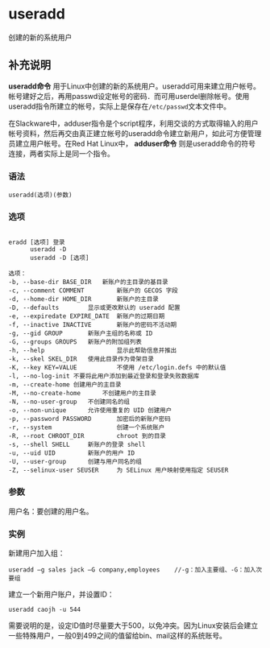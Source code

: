 useradd
===

创建的新的系统用户

## 补充说明

**useradd命令** 用于Linux中创建的新的系统用户。useradd可用来建立用户帐号。帐号建好之后，再用passwd设定帐号的密码．而可用userdel删除帐号。使用useradd指令所建立的帐号，实际上是保存在`/etc/passwd`文本文件中。

在Slackware中，adduser指令是个script程序，利用交谈的方式取得输入的用户帐号资料，然后再交由真正建立帐号的useradd命令建立新用户，如此可方便管理员建立用户帐号。在Red Hat Linux中， **adduser命令** 则是useradd命令的符号连接，两者实际上是同一个指令。

### 语法  

```
useradd(选项)(参数)
```

### 选项  

```

eradd [选项] 登录
      useradd -D
      useradd -D [选项]

选项：
-b, --base-dir BASE_DIR   新账户的主目录的基目录
-c, --comment COMMENT         新账户的 GECOS 字段
-d, --home-dir HOME_DIR       新账户的主目录
-D, --defaults        显示或更改默认的 useradd 配置
-e, --expiredate EXPIRE_DATE  新账户的过期日期
-f, --inactive INACTIVE       新账户的密码不活动期
-g, --gid GROUP       新账户主组的名称或 ID
-G, --groups GROUPS   新账户的附加组列表
-h, --help                    显示此帮助信息并推出
-k, --skel SKEL_DIR   使用此目录作为骨架目录
-K, --key KEY=VALUE           不使用 /etc/login.defs 中的默认值
-l, --no-log-init 不要将此用户添加到最近登录和登录失败数据库
-m, --create-home 创建用户的主目录
-M, --no-create-home      不创建用户的主目录
-N, --no-user-group   不创建同名的组
-o, --non-unique      允许使用重复的 UID 创建用户
-p, --password PASSWORD       加密后的新账户密码
-r, --system                  创建一个系统账户
-R, --root CHROOT_DIR         chroot 到的目录
-s, --shell SHELL     新账户的登录 shell
-u, --uid UID         新账户的用户 ID
-U, --user-group      创建与用户同名的组
-Z, --selinux-user SEUSER     为 SELinux 用户映射使用指定 SEUSER
```

### 参数  

用户名：要创建的用户名。

### 实例  

新建用户加入组：

```
useradd –g sales jack –G company,employees    //-g：加入主要组、-G：加入次要组
```

建立一个新用户账户，并设置ID：

```
useradd caojh -u 544
```

需要说明的是，设定ID值时尽量要大于500，以免冲突。因为Linux安装后会建立一些特殊用户，一般0到499之间的值留给bin、mail这样的系统账号。


